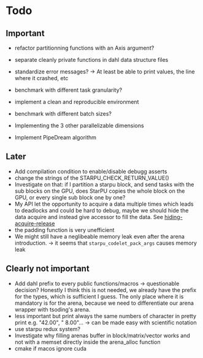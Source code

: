 # Todo

## Important

- refactor partitionning functions with an Axis argument?
- separate cleanly private functions in dahl data structure files
- standardize error messages? -> At least be able to print values, the line where it crashed, etc


- benchmark with different task granularity?
- implement a clean and reproducible environment
- benchmark with different batch sizes?
- Implementing the 3 other parallelizable dimensions
- Implement PipeDream algorithm

## Later

- Add compilation condition to enable/disable debugg asserts
- change the strings of the STARPU_CHECK_RETURN_VALUE()
- Investigate on that: if I partition a starpu block, and send tasks with the sub blocks on the GPU, does StarPU copies the whole block on the GPU, or
  every single sub block one by one?
- My API let the opportunity to acquire a data multiple times which leads to deadlocks and could be hard to debug,
  maybe we should hide the data acquire and instead give accessor to fill the data. See [hiding-acquire-release](./design-talk/topics/hiding-acquire-release.md)
- the padding function is very unefficient
- We might still have a neglibeable memory leak even after the arena introduction.
  -> it seems that `starpu_codelet_pack_args` causes memory leak

## Clearly not important

- Add dahl prefix to every public functions/macros -> questionable decision? Honestly I think this is not needed, 
  we already have the prefix for the types, which is sufficient I guess. The only place where it is mandatory is for
  the arena, because we need to differentiate our arena wrapper with tsoding's arena.
- less important but print always the same numbers of character in pretty print e.g. "42.00", " 8.00"... -> can be made easy with scientific notation
- use starpu redux system?
- Investigate why filling arenas buffer in block/matrix/vector works and not with a memset directly inside the arena_alloc function
- cmake if macos ignore cuda
